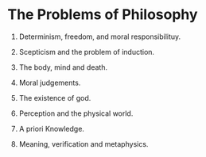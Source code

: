 # The Problems of Philosophy


1. Determinism, freedom, and moral responsibilituy.

2. Scepticism and the problem of induction.

3. The body, mind and death.

4. Moral judgements.

5. The existence of god.

6. Perception and the physical world.

7. A priori Knowledge.

8. Meaning, verification and metaphysics.



